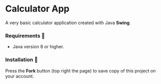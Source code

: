 # Calculator App
A very basic calculator application created with Java **Swing**. 



### Requirements 🔧
* Java version 8 or higher.

### Installation 🔌
 Press the **Fork** button (top right the page) to save copy of this project on your account.

